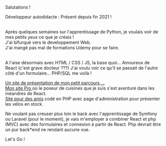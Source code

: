 Salutations !

Développeur autodidacte : Présent depuis fin 2021 ! <br> <br>

Après quelques semaines sur l'apprentissage de Python, je voulais voir de mes petits yeux ce que je créais !<br>
J'ai bifurqué vers le developpement Web.<br>
J'ai mangé pas mal de formations Udemy pour se faire. <br> <br>

A l'aise désormais avec 
HTML / CSS / JS, la base quoi...
Amoureux de React (c'est grave docteur ???)
J'ai voulu voir ce qu'il se passait de l'autre côté d'un formulaire...
PHP/SQL me voilà !


<a href="https://barpat.fun/"> Un site de présentation de mon petit parcours ...  </a><br>
<a href="https://christophe-cuisine.fr/"> Mon site Pro </a> où le poseur de cuisines que je suis s'est aventuré dans les méandres de React. <br>
<a href="https://velo-expresso/"> Site pour des amis</a> codé en PHP avec page d'administration pour présenter les vélos en stock.


Ne voulant pas creuser plus loin le back avec l'apprentissage de Symfony ou Laravel (pour le moment), je vais m'employer à combiner React et php (MVC) avec des formulaires et connexion à partir  de React.
Php devrait être un pur back*end ne rendant aucune vue.

Let's Go !

